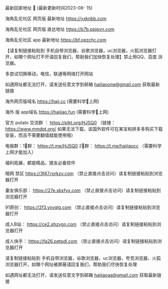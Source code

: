  最新回家地址 👋 (最新更新时间2023-08- 15)

海角乱伦社区 网页版 最新地址  https://yxknbb.com 

海角乱伦社区 网页版 直达地址  https://b7b.ppjpvn.com

海角乱伦社区 app 最新地址  https://bf.oezchc.com

【请复制链接粘贴到 手机自带浏览器，谷歌浏览器，uc浏览器，火狐浏览器打开，如哪个网址打不开请回复我们，帮助我们加快恢复处理】禁止用QQ、百度 浏览器。

多尝试切换移动，电信，联通等网络打开网站

如遇网址都无法打开，请发送任意文字到邮箱  haijiaoone@gmail.com  获取最新链接

海外网页版域名  https://haij.cc   (需要科学🔬上网)

 海外 版 app域名  https://haijiao.fun  (需要科学🔬上网)

官方 potato 交流群  ： https://plkt.org/HJSQ0  （链接：https://www.mmdpt.org/ 如果无法下载，该国外软件可在某宝和拼多多购买下载安装，而且不需要翻墙就能使用哦）

电报群：1⃣️群：  https://t.me/HJSQ0    2⃣️群： https://t.me/haijiaocc  （需要科学上网才能加入）


福利拓展，都是精品，狼友必备软件

暗网 禁区 https://3f47.rorkzv.com （禁止直接点击访问）请复制链接粘贴到浏览器打开

妻友俱乐部： https://27e.sbxfyx.com （禁止直接点击访问）请复制链接粘贴到浏览器打开

91原创：   https://2f3.yxvqlg.com （禁止直接点击访问）请复制链接粘贴到浏览器打开

成人B站：  https://ce2.qhzvgn.com （禁止直接点击访问）请复制链接粘贴到浏览器打开

成人快手： https://fa26.petpdl.com （禁止直接点击访问）请复制链接粘贴到浏览器打开

请复制链接粘贴到 手机自带浏览器，谷歌浏览器，uc浏览器，夸克浏览器，火狐浏览器打开，如哪个网址被屏蔽请回复我们，帮助我们尽快恢复处理

如遇网址都无法打开，请发送任意文字到邮箱   haijiaoaa@gmail.com   获取最新链接
